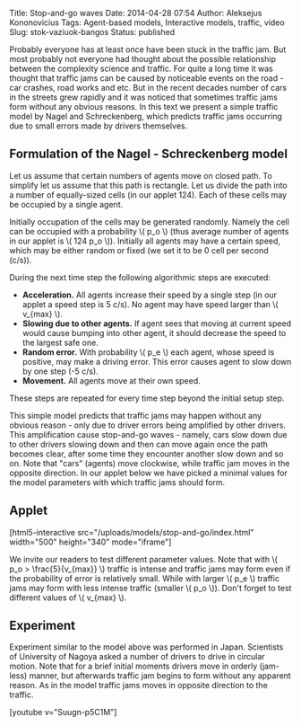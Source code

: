 Title: Stop-and-go waves
Date: 2014-04-28 07:54
Author: Aleksejus Kononovicius
Tags: Agent-based models, Interactive models, traffic, video
Slug: stok-vaziuok-bangos
Status: published

Probably everyone has at least once have
been stuck in the traffic jam. But most probably not everyone had
thought about the possible relationship between the complexity science
and traffic. For quite a long time it was thought that traffic jams can
be caused by noticeable events on the road - car crashes, road works and
etc. But in the recent decades number of cars in the streets grew
rapidly and it was noticed that sometimes traffic jams form without any
obvious reasons. In this text we present a simple traffic model by Nagel
and Schreckenberg, which predicts traffic jams occurring due to small
errors made by drivers themselves.<!--more-->

Formulation of the Nagel - Schreckenberg model
----------------------------------------------

Let us assume that certain numbers of agents move on closed path. To
simplify let us assume that this path is rectangle. Let us divide the
path into a number of equally-sized cells (in our applet 124). Each of
these cells may be occupied by a single agent.

Initially occupation of the cells may be generated randomly. Namely the
cell can be occupied with a probability \\\(  p\_o \\\) (thus average
number of agents in our applet is \\\(  124 p\_o \\\)). Initially all
agents may have a certain speed, which may be either random or fixed (we
set it to be 0 cell per second (c/s)).

During the next time step the following algorithmic steps are executed:

-   **Acceleration.** All agents increase their speed by a single step
    (in our applet a speed step is 5 c/s). No agent may have speed
    larger than \\\(  v\_{max} \\\).
-   **Slowing due to other agents.** If agent sees that moving at
    current speed would cause bumping into other agent, it should
    decrease the speed to the largest safe one.
-   **Random error.** With probability \\\(  p\_e \\\) each agent, whose
    speed is positive, may make a driving error. This error causes agent
    to slow down by one step (-5 c/s).
-   **Movement.** All agents move at their own speed.

These steps are repeated for every time step beyond the initial setup
step.

This simple model predicts that traffic jams may happen without any
obvious reason - only due to driver errors being amplified by other
drivers. This amplification cause stop-and-go waves - namely, cars slow
down due to other drivers slowing down and then can move again once the
path becomes clear, after some time they encounter another slow down and
so on. Note that "cars" (agents) move clockwise, while traffic jam moves
in the opposite direction. In our applet below we have picked a minimal
values for the model parameters with which traffic jams should form.

Applet
------

[html5-interactive
src="/uploads/models/stop-and-go/index.html"
width="500" height="340" mode="iframe"]

We invite our readers to test different parameter values. Note that with
\\\(  p\_o &gt; \frac{5}{v\_{max}} \\\) traffic is intense and traffic
jams may form even if the probability of error is relatively small.
While with larger \\\(  p\_e \\\) traffic jams may form with less intense
traffic (smaller \\\(  p\_o \\\)). Don't forget to test different values
of \\\(  v\_{max} \\\).

Experiment
----------

Experiment similar to the model above was performed in Japan. Scientists
of University of Nagoya asked a number of drivers to drive in circular
motion. Note that for a brief initial moments drivers move in orderly
(jam-less) manner, but afterwards traffic jam begins to form without any
apparent reason. As in the model traffic jams moves in opposite
direction to the traffic.

[youtube v="Suugn-p5C1M"]
